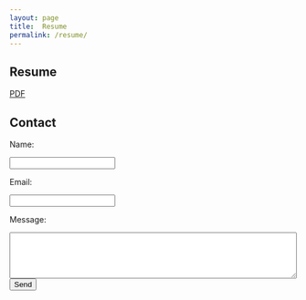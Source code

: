 ```yaml
---
layout: page
title:  Resume
permalink: /resume/
---
```


<h2>Resume</h2>
<a href="https://drive.google.com/open?id=1dHgeTZn1feIsLZAPTLa6Y7CKn5OX1tZF">PDF</a>
<h2>Contact</h2>
<form action="//formspree.io/contact@johnamata.com" method="POST">
    <p>Name: </p><input type="text" name="name"><br />
    <p>Email: </p><input type="email" name="email"><br />
    <p>Message: </p><textarea rows="5" cols="60" name="message"></textarea><br />
    <input type="submit" value="Send">
    <input type="text" name="_gotcha" style="display:none" />
</form>
